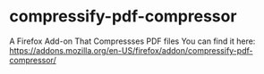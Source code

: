 # compressify-pdf-compressor
A Firefox Add-on That Compressses PDF files
You can find it here: https://addons.mozilla.org/en-US/firefox/addon/compressify-pdf-compressor/
